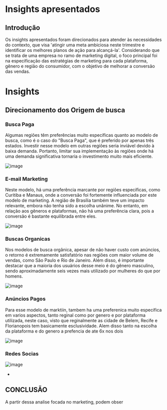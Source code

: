 # Insights apresentados


## Introdução
Os insights apresentados foram direcionados para atender às necessidades do contexto, que visa 'atingir uma meta ambiciosa neste trimestre e identificar os melhores planos de ação para alcançá-la'. Considerando que se trata de uma empresa no ramo de marketing digital, o foco principal foi na especificação das estratégias de marketing para cada plataforma, gênero e região do consumidor, com o objetivo de melhorar a conversão das vendas.  

# Insights

## Direcionamento dos Origem de busca

### Busca Paga

Algumas regiões têm preferências muito específicas quanto ao modelo de busca, como é o caso do "Busca Paga", que é preferido por apenas três estados. Investir nesse modelo em outras regiões seria inviável devido à baixa demanda. Portanto, limitar sua implementação às regiões onde há uma demanda significativa tornaria o investimento muito mais eficiente.

![image](https://github.com/user-attachments/assets/d718dc56-b438-4c12-806b-9e3468a847d1)

### E-mail Marketing


Neste modelo, há uma preferência marcante por regiões específicas, como Curitiba e Manaus, onde a conversão foi fortemente influenciada por este modelo de marketing. A região de Brasília também teve um impacto relevante, embora não tenha sido a escolha unânime. No entanto, em relação aos gêneros e plataformas, não há uma preferência clara, pois a conversão é bastante equilibrada entre eles.


![image](https://github.com/user-attachments/assets/d1a9d946-69b2-4ab5-9113-4575cc390a88)

### Buscas Organicas

Nos modelos de busca orgânica, apesar de não haver custo com anúncios, o retorno é extremamente satisfatório nas regiões com maior volume de vendas, como São Paulo e Rio de Janeiro. Além disso, é importante destacar que a maioria dos usuários desse meio é do gênero masculino, sendo aproximadamente seis vezes mais utilizado por mulheres do que por homens.


![image](https://github.com/user-attachments/assets/b2eb7e82-08d1-4e9c-a051-5421ef66fab6)

### Anúncios Pagos


Para esse modelo de marktiin, tambem ha uma preferenica muito especifica em varios aspectos, tanto reginal como por genero e por plataforma utilizada, neste caso, visto que reginalmente as cidade de Belem, Recife e Florianopois tem basicamente esclusividade. Alem disso tanto na escolha da plataforma e do genero a prefencia de ate 6x nos dois 



![image](https://github.com/user-attachments/assets/0556adaa-8630-483d-b466-8c0408e8fa27)

### Redes Socias




![image](https://github.com/user-attachments/assets/ea0a94b5-ccda-4a30-8c66-2da9c5e89a2a)

- 

## CONCLUSÃO

A partir dessa analise focada no marketing, podem obser
